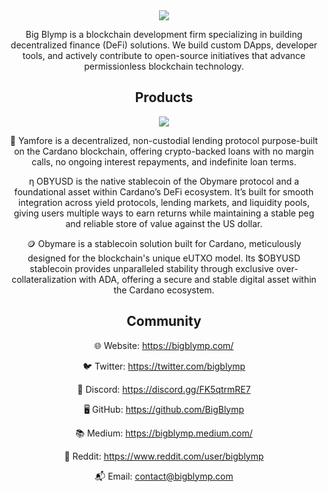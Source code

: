 <div align="center">
  <img src="https://github.com/user-attachments/assets/0fddb3e8-ade7-4245-97ca-8a584e197e0f"/> 

</div>
<div align="center">
<p>Big Blymp is a blockchain development firm specializing in building decentralized finance (DeFi) solutions. We build custom DApps, developer tools, and actively contribute to open-source initiatives that advance permissionless blockchain technology.</p>

## Products
 <img src="https://github.com/user-attachments/assets/3c6cc16a-4456-4c1b-876e-a98ce13d9f05"/>



<div align="center" >  

🍠 Yamfore is a decentralized, non-custodial lending protocol purpose-built on the Cardano blockchain, offering crypto-backed loans with no margin calls, no ongoing interest repayments, and indefinite loan terms.

η OBYUSD is the native stablecoin of the Obymare protocol and a foundational asset within Cardano’s DeFi ecosystem. It’s built for smooth integration across yield protocols, lending markets, and liquidity pools, giving users multiple ways to earn returns while maintaining a stable peg and reliable store of value against the US dollar.

🪙 Obymare is a stablecoin solution built for Cardano, meticulously designed for the blockchain's unique eUTXO model. Its $OBYUSD stablecoin provides unparalleled stability through exclusive over-collateralization with ADA, offering a secure and stable digital asset within the Cardano ecosystem.

</div>

## Community

 🌐 Website: https://bigblymp.com/

 🐦 Twitter: https://twitter.com/bigblymp

 💬 Discord: https://discord.gg/FK5qtrmRE7

 🖥️ GitHub: https://github.com/BigBlymp

 📚 Medium: https://bigblymp.medium.com/

 🤖 Reddit: https://www.reddit.com/user/bigblymp

 📬 Email: contact@bigblymp.com
